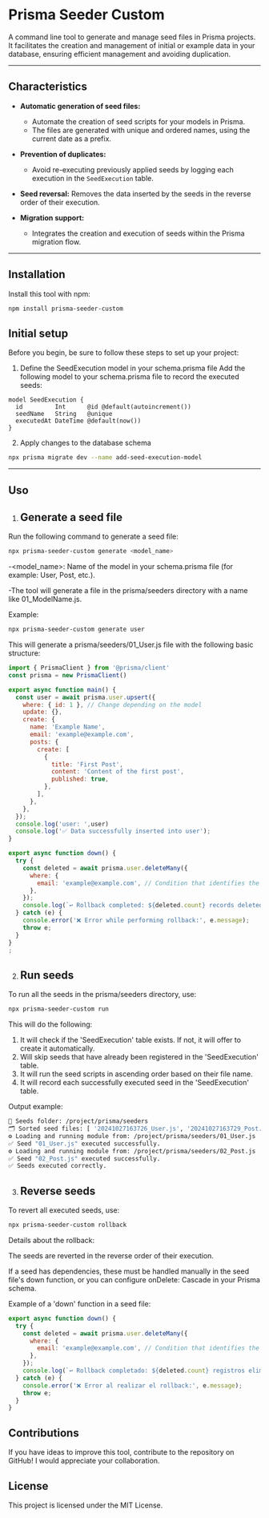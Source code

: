 # Prisma Seeder Custom

A command line tool to generate and manage seed files in Prisma projects. It facilitates the creation and management of initial or example data in your database, ensuring efficient management and avoiding duplication.

---

## Characteristics

- **Automatic generation of seed files:**
  - Automate the creation of seed scripts for your models in Prisma.
  - The files are generated with unique and ordered names, using the current date as a prefix.

- **Prevention of duplicates:**
  - Avoid re-executing previously applied seeds by logging each execution in the `SeedExecution` table.

- **Seed reversal:**
Removes the data inserted by the seeds in the reverse order of their execution.  

- **Migration support:**
  - Integrates the creation and execution of seeds within the Prisma migration flow.

---

## Installation

Install this tool with npm:

```bash
npm install prisma-seeder-custom
```

## Initial setup
Before you begin, be sure to follow these steps to set up your project:

1. Define the SeedExecution model in your schema.prisma file
Add the following model to your schema.prisma file to record the executed seeds:

```prisma
model SeedExecution {
  id         Int      @id @default(autoincrement())
  seedName   String   @unique
  executedAt DateTime @default(now())
}
```
2. Apply changes to the database schema
```bash
npx prisma migrate dev --name add-seed-execution-model
```

---

## Uso

1. ## Generate a seed file
Run the following command to generate a seed file:
```bash
npx prisma-seeder-custom generate <model_name>
```
-<model_name>: Name of the model in your schema.prisma file (for example: User, Post, etc.).

-The tool will generate a file in the prisma/seeders directory with a name like 01_ModelName.js.

Example:

```bash
npx prisma-seeder-custom generate user
```

This will generate a prisma/seeders/01_User.js file with the following basic structure:

```javascript
import { PrismaClient } from '@prisma/client'
const prisma = new PrismaClient()

export async function main() {
  const user = await prisma.user.upsert({
    where: { id: 1 }, // Change depending on the model
    update: {},
    create: {
      name: 'Example Name',
      email: 'example@example.com',
      posts: {
        create: [
          {
            title: 'First Post',
            content: 'Content of the first post',
            published: true,
          },
        ],
      },
    },
  });
  console.log('user: ',user)
  console.log('✅ Data successfully inserted into user');
}

export async function down() {
  try {
    const deleted = await prisma.user.deleteMany({
      where: {
        email: 'example@example.com', // Condition that identifies the data created by the seed
      },
    });
    console.log(`↩️ Rollback completed: ${deleted.count} records deleted.`);
  } catch (e) {
    console.error('❌ Error while performing rollback:', e.message);
    throw e;
  }
}
;
```

2. ## Run seeds

To run all the seeds in the prisma/seeders directory, use:
```bash
npx prisma-seeder-custom run
```
This will do the following:

1. It will check if the 'SeedExecution' table exists. If not, it will offer to create it automatically.
2. Will skip seeds that have already been registered in the 'SeedExecution' table.
3. It will run the seed scripts in ascending order based on their file name.
4. It will record each successfully executed seed in the 'SeedExecution' table.

Output example:
```bash
📁 Seeds folder: /project/prisma/seeders
🗂️ Sorted seed files: [ '20241027163726_User.js', '20241027163729_Post.js' ]
⚙️ Loading and running module from: /project/prisma/seeders/01_User.js
✅ Seed "01_User.js" executed successfully.
⚙️ Loading and running module from: /project/prisma/seeders/02_Post.js
✅ Seed "02_Post.js" executed successfully.
✅ Seeds executed correctly.
```

3. ## Reverse seeds

To revert all executed seeds, use:
```bash
npx prisma-seeder-custom rollback
```
Details about the rollback:

The seeds are reverted in the reverse order of their execution.

If a seed has dependencies, these must be handled manually in the seed file's down function, or you can configure onDelete: Cascade in your Prisma schema.

Example of a 'down' function in a seed file:
```javascript
export async function down() {
  try {
    const deleted = await prisma.user.deleteMany({
      where: {
        email: 'example@example.com', // Condition that identifies the data created by the seed
      },
    });
    console.log(`↩️ Rollback completado: ${deleted.count} registros eliminados.`);
  } catch (e) {
    console.error('❌ Error al realizar el rollback:', e.message);
    throw e;
  }
}
```

## Contributions
If you have ideas to improve this tool, contribute to the repository on GitHub! I would appreciate your collaboration.

## License
This project is licensed under the MIT License.
